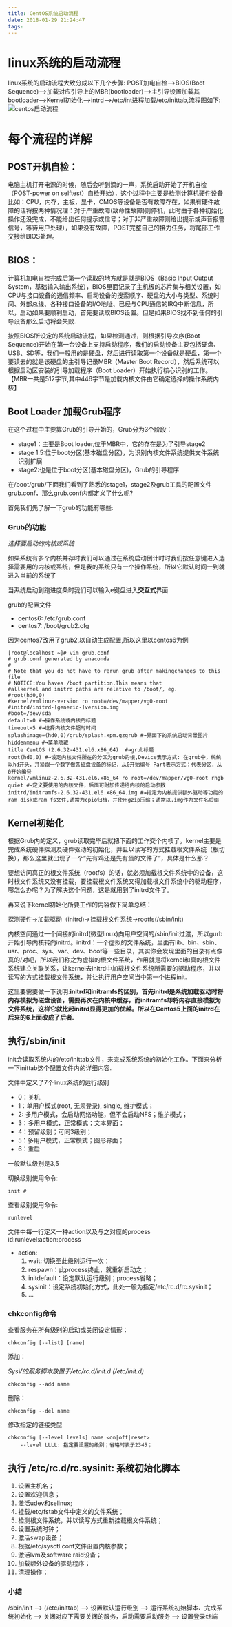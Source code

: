 ```yaml
---
title: CentOS系统启动流程
date: 2018-01-29 21:24:47
tags:
---
```


# linux系统的启动流程

linux系统的启动流程大致分成以下几个步骤:
POST加电自检-->BIOS(Boot Sequence)-->加载对应引导上的MBR(bootloader)-->主引导设置加载其bootloader-->Kernel初始化-->intrd-->/etc/int进程加载/etc/inittab,流程图如下:
![centos启动流程](https://hexo-1256034174.cos.ap-guangzhou.myqcloud.com/centos%E5%90%AF%E5%8A%A8%E6%B5%81%E7%A8%8B.jpg)
# 每个流程的详解
## POST开机自检：
电脑主机打开电源的时候，随后会听到滴的一声，系统启动开始了开机自检（POST-power on selftest）自检开始），这个过程中主要是检测计算机硬件设备比如：CPU，内存，主板，显卡，CMOS等设备是否有故障存在，如果有硬件故障的话将按两种情况理：对于严重故障(致命性故障)则停机，此时由于各种初始化操作还没完成，不能给出任何提示或信号；对于非严重故障则给出提示或声音报警信号，等待用户处理），如果没有故障，POST完整自己的接力任务，将尾部工作交接给BIOS处理。
## BIOS：
计算机加电自检完成后第一个读取的地方就是就是BIOS（Basic Input Output System，基础输入输出系统），BIOS里面记录了主机板的芯片集与相关设置，如CPU与接口设备的通信频率、启动设备的搜索顺序、硬盘的大小与类型、系统时间、外部总线、各种接口设备的I/O地址、已经与CPU通信的IRQ中断信息，所以，启动如果要顺利启动，首先要读取BIOS设置。但是如果BIOS找不到任何的引导设备那么启动将会失败.

按照BIOS所设定的系统启动流程，如果检测通过，则根据引导次序(Boot Sequence)开始在第一台设备上支持启动程序，我们的启动设备主要包括硬盘、USB、SD等，我们一般用的是硬盘，然后进行读取第一个设备就是硬盘，第一个要读去的就是该硬盘的主引导记录MBR（Master Boot Record），然后系统可以根据启动区安装的引导加载程序（Boot Loader）开始执行核心识别的工作。【MBR一共是512字节,其中446字节是加载内核文件由它确定选择的操作系统内核】

## Boot Loader 加载Grub程序
在这个过程中主要靠Grub的引导开始的，Grub分为3个阶段：
- stage1：主要是Boot loader,位于MBR中，它的存在是为了引导stage2
- stage 1.5:位于boot分区(基本磁盘分区)，为识别内核文件系统提供文件系统识别扩展
- stage2:也是位于boot分区(基本磁盘分区)，Grub的引导程序

在/boot/grub/下面我们看到了熟悉的stage1，stage2及grub工具的配置文件grub.conf，那么grub.conf内都定义了什么呢?

首先我们先了解一下grub的功能有哪些:
### Grub的功能

*选择要启动的内核或系统*

如果系统有多个内核并存时我们可以通过在系统启动倒计时时我们按任意键进入选择需要用的内核或系统，但是我的系统只有一个操作系统，所以它默认时间一到就进入当前的系统了

当系统启动到跑进度条时我们可以输入e键盘进入**交互式**界面

grub的配置文件
- centos6: /etc/grub.conf
- centos7: /boot/grub2.cfg

因为centos7改用了grub2,以自动生成配置,所以这里以centos6为例
```
[root@localhost ~]# vim grub.conf
# grub.conf generated by anaconda
#
# Note that you do not have to rerun grub after makingchanges to this file
# NOTICE:You havea /boot partition.This means that
#allkernel and initrd paths are relative to /boot/, eg.
#root(hd0,0)
#kernel/vmlinuz-version ro root=/dev/mapper/vg0-root
#initrd/initrd-[generic-]version.img
#boot=/dev/sda
default=0 #→操作系统或内核的标题
timeout=5 #→选择内核文件超时时间
splashimage=(hd0,0)/grub/splash.xpm.gzgrub #→界面下的系统启动背景图片
hiddenmenu #→菜单隐藏
title CentOS (2.6.32-431.el6.x86_64)  #→grub标题
root(hd0,0) #→设定内核文件所在的分区为grub的根,Device表示方式: 在grub中，统统以hd开头，并紧跟一个数字做各磁盘设备的标记，从0开始编号 Part表示方式：代表分区，从0开始编号
kernel/vmlinuz-2.6.32-431.el6.x86_64 ro root=/dev/mapper/vg0-root rhgb quiet #→定义要使用的内核文件，后面可附加传递给内核的启动参数
initrd/initramfs-2.6.32-431.el6.x86_64.img #→指定为内核提供额外驱动等功能的ram disk或ram fs文件,通常为cpio归档，并使用gzip压缩；通常以.img作为文件名后缀
```
## Kernel初始化
根据Grub内的定义，grub读取完毕后就把下面的工作交个内核了。kernel主要是完成系统硬件探测及硬件驱动的初始化，并且以读写的方式挂载根文件系统（根切换），那么这里就出现了一个“先有鸡还是先有蛋的文件了”，具体是什么那？

要想访问真正的根文件系统（rootfs）的话，就必须加载根文件系统中的设备，这时根文件系统又没有挂载，要挂载根文件系统又得加载根文件系统中的驱动程序，哪怎么办呢？为了解决这个问题，这是就用到了initrd文件了。

再来说下kernel初始化所要工作的内容做下简单总结：

探测硬件->加载驱动（initrd)->挂载根文件系统->rootfs(/sbin/init)

内核空间通过一个间接的initrd(微型linux)向用户空间的/sbin/init过渡，所以gurb开始引导内核转向initrd。initrd：一个虚拟的文件系统，里面有lib、bin、sbin、usr、proc、sys、var、dev、boot等一些目录，其实你会发现里面的目录有点像真的/对吧，所以我们称之为虚拟的根文件系统，作用就是将kernel和真的根文件系统建立关联关系，让kernel去initrd中加载根文件系统所需要的驱动程序，并以读写的方式挂载根文件系统，并让执行用户空间当中第一个进程init.

这里要需要做一下说明:**initrd和initramfs的区别，首先initrd是系统加载驱动时将内存模拟为磁盘设备，需要再次在内核中缓存，而initramfs却将内存直接模拟为文件系统，这样它就比起initrd显得更加的优越。所以在Centos5上面的initrd在后来的6上面改成了后者.**
## 执行/sbin/init
init会读取系统内的/etc/inittab文件，来完成系统系统的初始化工作。下面来分析一下inittab这个配置文件内的详细内容.

文件中定义了7个linux系统的运行级别
- 0：关机
- 1：单用户模式(root, 无须登录), single, 维护模式；
- 2: 多用户模式，会启动网络功能，但不会启动NFS；维护模式；
- 3：多用户模式，正常模式；文本界面；
- 4：预留级别；可同3级别；
- 5：多用户模式，正常模式；图形界面；
- 6：重启

一般默认级别是3,5

切换级别使用命令:

    init #

查看级别使用命令:

    runlevel

文件中每一行定义一种action以及与之对应的process
id:runlevel:action:process
- action:
    1. wait: 切换至此级别运行一次；
    2.  respawn：此process终止，就重新启动之；
    3.  initdefault：设定默认运行级别；process省略；
    4.  sysinit：设定系统初始化方式，此处一般为指定/etc/rc.d/rc.sysinit；
    5.  ...

### chkconfig命令
查看服务在所有级别的启动或关闭设定情形：

    chkconfig [--list] [name]

添加：

*SysV的服务脚本放置于/etc/rc.d/init.d (/etc/init.d)*

    chkconfig --add name

删除：

    chkconfig --del name

修改指定的链接类型

    chkconfig [--level levels] name <on|off|reset>
        --level LLLL: 指定要设置的级别；省略时表示2345；

## 执行	/etc/rc.d/rc.sysinit: 系统初始化脚本
1. 设置主机名；
2. 设置欢迎信息；
3. 激活udev和selinux; 
4. 挂载/etc/fstab文件中定义的文件系统；
5. 检测根文件系统，并以读写方式重新挂载根文件系统；
6. 设置系统时钟；
7. 激活swap设备；
8. 根据/etc/sysctl.conf文件设置内核参数；
9. 激活lvm及software raid设备；
10. 加载额外设备的驱动程序；
11. 清理操作；

### 小结
/sbin/init --> (/etc/inittab) --> 设置默认运行级别 --> 运行系统初始脚本、完成系统初始化 --> 关闭对应下需要关闭的服务，启动需要启动服务 --> 设置登录终端 